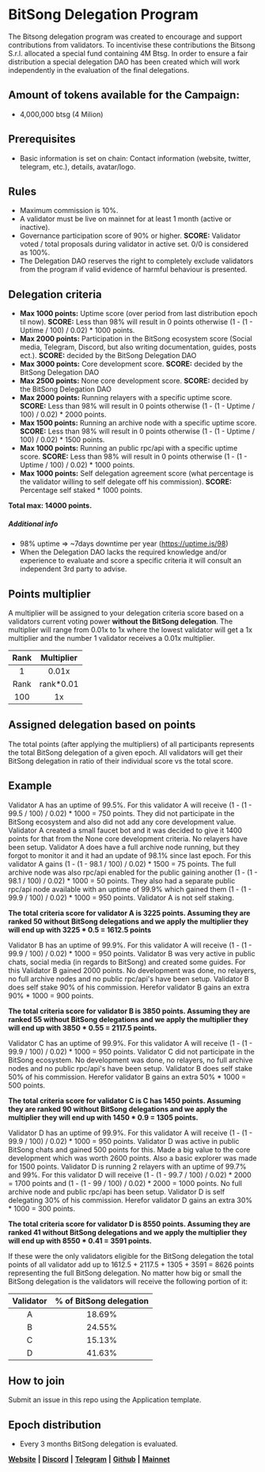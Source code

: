 
# BitSong Delegation Program

The Bitsong delegation program was created to encourage and support contributions from validators. To incentivise these contributions the Bitsong S.r.l. allocated a special fund containing 4M Btsg. In order to ensure a fair distribution a special delegation DAO has been created which will work independently in the evaluation of the final delegations. 

## Amount of tokens available for the Campaign:

- 4,000,000 btsg (4 Milion)

## Prerequisites
* Basic information is set on chain: Contact information (website, twitter, telegram, etc.), details, avatar/logo.

## Rules
* Maximum commission is 10%.
* A validator must be live on mainnet for at least 1 month (active or inactive).
* Governance participation score of 90% or higher. **SCORE:** Validator voted / total proposals during validator in active set. 0/0 is considered as 100%.
* The Delegation DAO reserves the right to completely exclude validators from the program if valid evidence of harmful behaviour is presented.

## Delegation criteria

* **Max 1000 points:** Uptime score (over period from last distribution epoch til now). **SCORE:** Less than 98% will result in 0 points otherwise (1 - (1 - Uptime / 100) / 0.02) * 1000 points.
* **Max 2000 points:** Participation in the BitSong ecosystem score (Social media, Telegram, Discord, but also writing documentation, guides, posts ect.). **SCORE:** decided by the BitSong Delegation DAO
* **Max 3000 points:** Core development score. **SCORE:** decided by the BitSong Delegation DAO
* **Max 2500 points:** None core development score. **SCORE:** decided by the BitSong Delegation DAO
* **Max 2000 points:** Running relayers with a specific uptime score. **SCORE:** Less than 98% will result in 0 points otherwise (1 - (1 - Uptime / 100) / 0.02) * 2000 points.
* **Max 1500 points:** Running an archive node with a specific uptime score. **SCORE:** Less than 98% will result in 0 points otherwise (1 - (1 - Uptime / 100) / 0.02) * 1500 points.
* **Max 1000 points:** Running an public rpc/api with a specific uptime score. **SCORE:** Less than 98% will result in 0 points otherwise (1 - (1 - Uptime / 100) / 0.02) * 1000 points.
* **Max 1000 points:** Self delegation agreement score (what percentage is the validator willing to self delegate off his commission). **SCORE:** Percentage self staked * 1000 points.

**Total max: 14000 points.**

##### Additional info
* 98% uptime => ~7days downtime per year (https://uptime.is/98)
* When the Delegation DAO lacks the required knowledge and/or experience to evaluate and score a specific criteria it will consult an independent 3rd party to advise.

## Points multiplier
A multiplier will be assigned to your delegation criteria score based on a validators current voting power **without the BitSong delegation**. The multiplier will range from 0.01x to 1x where the lowest validator will get a 1x multiplier and the number 1 validator receives a 0.01x multiplier.

| Rank | Multiplier |
|:----:|:----------:|
|  1   |   0.01x    |
| Rank | rank*0.01  |
| 100  |     1x     |

## Assigned delegation based on points
The total points (after applying the multipliers) of all participants represents the total BitSong delegation of a given epoch. All validators will get their BitSong delegation in ratio of their individual score vs the total score.

## Example
Validator A has an uptime of 99.5%. For this validator A will receive (1 - (1 - 99.5 / 100) / 0.02) * 1000 = 750 points. They did not participate in the BitSong ecosystem and also did not add any core development value. Validator A created a small faucet bot and it was decided to give it 1400 points for that from the None core development criteria. No relayers have been setup. Validator A does have a full archive node running, but they forgot to monitor it and it had an update of 98.1% since last epoch. For this validator A gains (1 - (1 - 98.1 / 100) / 0.02) * 1500 = 75 points. The full archive node was also rpc/api enabled for the public gaining another (1 - (1 - 98.1 / 100) / 0.02) * 1000 = 50 points. They also had a separate public rpc/api node available with an uptime of 99.9% which gained them (1 - (1 - 99.9 / 100) / 0.02) * 1000 = 950 points. Validator A is not self staking.

**The total criteria score for validator A is 3225 points. Assuming they are ranked 50 without BitSong delegations and we apply the multiplier they will end up with 3225 * 0.5 = 1612.5 points**

Validator B has an uptime of 99.9%. For this validator A will receive (1 - (1 - 99.9 / 100) / 0.02) * 1000 = 950 points. Validator B was very active in public chats, social media (in regards to BitSong) and created some guides. For this Validator B gained 2000 points. No development was done, no relayers, no full archive nodes and no public rpc/api's have been setup. Validator B does self stake 90% of his commission. Herefor validator B gains an extra 90% * 1000 = 900 points.

**The total criteria score for validator B is 3850 points. Assuming they are ranked 55 without BitSong delegations and we apply the multiplier they will end up with 3850 * 0.55 = 2117.5 points.**

Validator C has an uptime of 99.9%. For this validator A will receive (1 - (1 - 99.9 / 100) / 0.02) * 1000 = 950 points. Validator C did not participate in the BitSong ecosystem. No development was done, no relayers, no full archive nodes and no public rpc/api's have been setup. Validator B does self stake 50% of his commission. Herefor validator B gains an extra 50% * 1000 = 500 points.

**The total criteria score for validator C is C has 1450 points. Assuming they are ranked 90 without BitSong delegations and we apply the multiplier they will end up with 1450 * 0.9 = 1305 points.**

Validator D has an uptime of 99.9%. For this validator A will receive (1 - (1 - 99.9 / 100) / 0.02) * 1000 = 950 points. Validator D was active in public BitSong chats and gained 500 points for this. Made a big value to the core development which was worth 2600 points. Also a basic explorer was made for 1500 points. Validator D is running 2 relayers with an uptime of 99.7% and 99%. For this validator D will receive (1 - (1 - 99.7 / 100) / 0.02) * 2000 = 1700 points and (1 - (1 - 99 / 100) / 0.02) * 2000 = 1000 points. No full archive node and public rpc/api has been setup. Validator D is self delegating 30% of his commission. Herefor validator D gains an extra 30% * 1000 = 300 points.

**The total criteria score for validator D is 8550 points. Assuming they are ranked 41 without BitSong delegations and we apply the multiplier they will end up with 8550 * 0.41 = 3591 points.**

If these were the only validators eligible for the BitSong delegation the total points of all validator add up to 1612.5 + 2117.5 + 1305 + 3591 = 8626 points representing the full BitSong delegation. No matter how big or small the BitSong delegation is the validators will receive the following portion of it:


| Validator | % of BitSong delegation |
|:---------:|:-----------------------:|
|     A     |         18.69%          |
|     B     |         24.55%          |
|     C     |         15.13%          |
|     D     |         41.63%          |

## How to join
Submit an issue in this repo using the Application template.

## Epoch distribution
* Every 3 months BitSong delegation is evaluated.



[**Website**](https://bitsong.io/) **|** [**Discord**](https://discord.gg/E3qEnzb) **|** [**Telegram**](https://t.me/BitSongOfficial) **|** [**Github**](https://github.com/bitsongofficial/go-bitsong) **|** **[Mainnet](https://explorebitsong.com/)**
